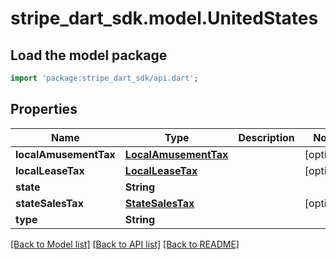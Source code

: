 # stripe_dart_sdk.model.UnitedStates

## Load the model package
```dart
import 'package:stripe_dart_sdk/api.dart';
```

## Properties
Name | Type | Description | Notes
------------ | ------------- | ------------- | -------------
**localAmusementTax** | [**LocalAmusementTax**](LocalAmusementTax.md) |  | [optional] 
**localLeaseTax** | [**LocalLeaseTax**](LocalLeaseTax.md) |  | [optional] 
**state** | **String** |  | 
**stateSalesTax** | [**StateSalesTax**](StateSalesTax.md) |  | [optional] 
**type** | **String** |  | 

[[Back to Model list]](../README.md#documentation-for-models) [[Back to API list]](../README.md#documentation-for-api-endpoints) [[Back to README]](../README.md)


